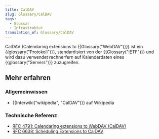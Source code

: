 ```yaml
---
title: CalDAV
slug: Glossary/CalDAV
tags:
  - Glossar
  - Infrastruktur
translation_of: Glossary/CalDAV
---
```

CalDAV (Calendaring extensions to {{Glossary("WebDAV")}}) ist ein {{glossary("Protokoll")}}, standardisiert von der {{Glossary("IETF")}} und wird dazu verwendet rechnerfern auf Kalenderdaten eines {{glossary("Servers")}} zuzugreifen.

## Mehr erfahren

### Allgemeinwissen

- {{Interwiki("wikipedia", "CalDAV")}} auf Wikipedia

### Technische Referenz

- [RFC 4791: Calendaring extensions to WebDAV (CalDAV)](http://tools.ietf.org/html/rfc4791)
- [RFC 6638: Scheduling Extensions to CalDAV](http://tools.ietf.org/html/rfc6638)
